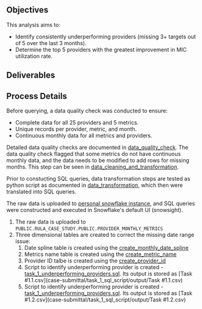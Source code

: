 ## Objectives

This analysis aims to:

* Identify consistently underperforming providers (missing 3+ targets out of 5 over the last 3 months).
* Determine the top 5 providers with the greatest improvement in MIC utilization rate.


## Deliverables



## Process Details

Before querying, a data quality check was conducted to ensure:

* Complete data for all 25 providers and 5 metrics.
* Unique records per provider, metric, and month.
* Continuous monthly data for all metrics and providers.

Detailed data quality checks are documented in [data_quality_check](docs/01_data_quality_check.ipynb). The data quality check flagged that some metrics do not have continuous monthly data, and the data needs to be modified to add rows for missing months. This step can be seen in [data_cleaning_and_transformation](docs/02_data_cleaning.ipynb).

Prior to constucting SQL queries, data transformation steps are tested as python script as documented in [data_transformation](docs/03_data_transformation.ipynb), which then were translated into SQL queries.

The raw data is uploaded to [personal snowflake instance](https://qsoynix-neb04412.snowflakecomputing.com/console/login#/), and SQL queries were constructed and executed in Snowflake's default UI (snowsight). 

1. The raw data is uploaded to `PUBLIC.RULA_CASE_STUDY.PUBLIC.PROVIDER_MONTHLY_METRICS`
1. Three dimensional tables are created to correct the missing date range issue:
    1. Date spline table is created using the [create_monthly_date_spline](case-submittal/task_1_sql_script/scripts/create_monthly_date_spline.sql)
    1. Metrics name table is created using the [create_metric_name](case-submittal/task_1_sql_script/scripts/create_metric_name.sql)
    1. Provider ID talbe is created using the [create_provider_id](case-submittal/task_1_sql_script/scripts/create_provider_id.sql)
    1. Script to identify underperforming provider is created - [task_1_underperforming_providers.sql](case-submittal/task_1_sql_script/scripts/task_1_underperforming_providers.sql). Its output is stored as [Task #1.1.csv](case-submittal/task_1_sql_script/output/Task #1.1.csv)
    2. Script to identify underperforming provider is created - [task_1_underperforming_providers.sql](case-submittal/task_1_sql_script/scripts/task_1_underperforming_providers.sql). Its output is stored as [Task #1.2.csv](case-submittal/task_1_sql_script/output/Task #1.2.csv)


